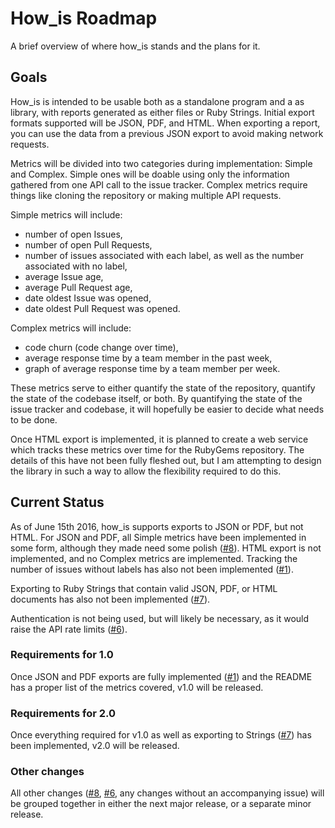 # How_is Roadmap

A brief overview of where how_is stands and the plans for it.

## Goals

How_is is intended to be usable both as a standalone program and a as library, with reports generated as either files or Ruby Strings. Initial export formats supported will be JSON, PDF, and HTML. When exporting a report, you can use the data from a previous JSON export to avoid making network requests.

Metrics will be divided into two categories during implementation: Simple and Complex. Simple ones will be doable using only the information gathered from one API call to the issue tracker. Complex metrics require things like cloning the repository or making multiple API requests.

Simple metrics will include:

* number of open Issues,
* number of open Pull Requests,
* number of issues associated with each label, as well as the number associated with no label,
* average Issue age,
* average Pull Request age,
* date oldest Issue was opened,
* date oldest Pull Request was opened.

Complex metrics will include:

* code churn (code change over time),
* average response time by a team member in the past week,
* graph of average response time by a team member per week.

These metrics serve to either quantify the state of the repository, quantify the state of the codebase itself, or both. By quantifying the state of the issue tracker and codebase, it will hopefully be easier to decide what needs to be done.

Once HTML export is implemented, it is planned to create a web service which tracks these metrics over time for the RubyGems repository. The details of this have not been fully fleshed out, but I am attempting to design the library in such a way to allow the flexibility required to do this.

## Current Status

As of June 15th 2016, how_is supports exports to JSON or PDF, but not HTML. For JSON and PDF, all Simple metrics have been implemented in some form, although they made need some polish ([#8](https://github.com/duckinator/how_is/issues/8)). HTML export is not implemented, and no Complex metrics are implemented. Tracking the number of issues without labels has also not been implemented ([#1](https://github.com/duckinator/how_is/issues/1)).

Exporting to Ruby Strings that contain valid JSON, PDF, or HTML documents has also not been implemented ([#7](https://github.com/duckinator/how_is/issues/7)).

Authentication is not being used, but will likely be necessary, as it would raise the API rate limits ([#6](https://github.com/duckinator/how_is/issues/6)).

### Requirements for 1.0

Once JSON and PDF exports are fully implemented ([#1](https://github.com/duckinator/how_is/issues/1)) and the README has a proper list of the metrics covered, v1.0 will be released.

### Requirements for 2.0

Once everything required for v1.0 as well as exporting to Strings ([#7](https://github.com/duckinator/how_is/issues/7)) has been implemented, v2.0 will be released.

### Other changes

All other changes ([#8](https://github.com/duckinator/how_is/issues/8), [#6](https://github.com/duckinator/how_is/issues/6), any changes without an accompanying issue) will be grouped together in either the next major release, or a separate minor release.

